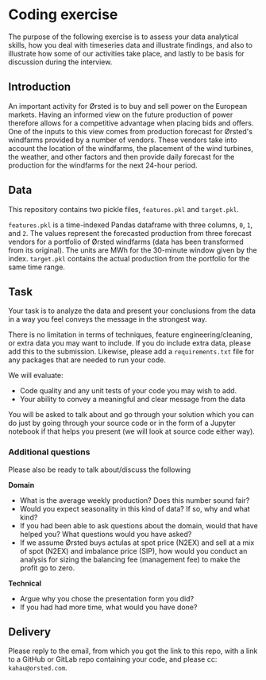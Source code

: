 # Coding exercise
The purpose of the following exercise is to assess your data analytical skills, how you 
deal with timeseries data and illustrate findings, and also to illustrate how some of our 
activities take place, and lastly to be basis for discussion during the interview.

## Introduction
An important activity for Ørsted is to buy and sell power on the European markets. Having an
informed view on the future production of power therefore allows for a competitive advantage when
placing bids and offers. 
One of the inputs to this view comes from production forecast for Ørsted's 
windfarms provided by a number of vendors. These vendors take into account the location of the 
windfarms, the placement of the wind turbines, the weather, and other factors and then provide 
daily forecast for the production for the windfarms for the next 24-hour period.

## Data
This repository contains two pickle files, `features.pkl` and `target.pkl`. 

`features.pkl` is a time-indexed Pandas dataframe with three columns, `0`, `1`, and `2`. The values 
represent the forecasted production from three forecast vendors for a portfolio of Ørsted windfarms 
(data has been transformed from its original). The units are MWh for the 30-minute window given by 
the index.
`target.pkl` contains the actual production from the portfolio for the same time range.

##  Task
Your task is to analyze the data and present your conclusions from the data in a way you feel conveys 
the message in the strongest way.

There is no limitation in terms of techniques, feature engineering/cleaning, or extra data 
you may want to include. If you do include extra data, please add this to the submission.
Likewise, please add a `requirements.txt` file for any packages that are needed to run your code.

We will evaluate:
- Code quality and any unit tests of your code you may wish to add.
- Your ability to convey a meaningful and clear message from the data

You will be asked to talk about and go through your solution which you can do just by going through
your source code or in the form of a Jupyter notebook if that helps you present (we will look at
source code either way).


### Additional questions

Please also be ready to talk about/discuss the following

**Domain**
- What is the average weekly production? Does this number sound fair?
- Would you expect seasonality in this kind of data? If so, why and what kind?
- If you had been able to ask questions about the domain, would that have helped you? What
 questions would you have asked?
- If we assume Ørsted buys actulas at spot price (N2EX) and sell at a mix of spot (N2EX) and 
imbalance price (SIP), how would you conduct an analysis for sizing the balancing fee (management
fee) to make the profit go to zero.

**Technical**
- Argue why you chose the presentation form you did?
- If you had had more time, what would you have done?


## Delivery
Please reply to the email, from which you got the link to this repo, with a link to a GitHub or
 GitLab repo containing your code, and please cc: `kahau@orsted.com`.
